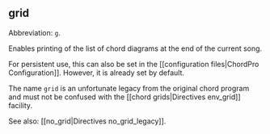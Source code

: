 ## grid

Abbreviation: `g`.

Enables printing of the list of chord diagrams at the end of the current song.

For persistent use, this can also be set in the [[configuration files|ChordPro Configuration]]. However, it is already set by default.

The name `grid` is an unfortunate legacy from the original chord program and must not be confused with the [[chord grids|Directives env_grid]] facility.

See also: [[no_grid|Directives no_grid_legacy]].